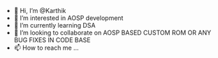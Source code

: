 - 👋 Hi, I’m @Karthik
- 👀 I’m interested in AOSP development 
- 🌱 I’m currently learning DSA
- 💞️ I’m looking to collaborate on AOSP BASED CUSTOM ROM OR ANY BUG FIXES IN CODE BASE 
- 📫 How to reach me ...

<!---
KarthikrAock09/KarthikrAock09 is a ✨ special ✨ repository because its `README.md` (this file) appears on your GitHub profile.
You can click the Preview link to take a look at your changes.
--->
